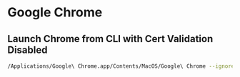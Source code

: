 # Google Chrome

## Launch Chrome from CLI with Cert Validation Disabled

```bash
/Applications/Google\ Chrome.app/Contents/MacOS/Google\ Chrome --ignore-certificate-errors https://<IP or hostname>
```
